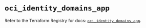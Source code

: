 # `oci_identity_domains_app`

Refer to the Terraform Registry for docs: [`oci_identity_domains_app`](https://registry.terraform.io/providers/oracle/oci/6.18.0/docs/resources/identity_domains_app).
